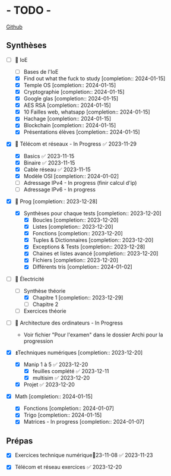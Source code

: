 	
# - TODO -

[Github](https://github.com/Adnyx/obsidian-remote)
## Synthèses

- [ ] 🔼 IoE
	- [ ] Bases de l'IoE
	- [x] Find out what the fuck to study  [completion:: 2024-01-15]
	- [x] Temple OS  [completion:: 2024-01-15]
	- [x] Cryptographie  [completion:: 2024-01-15]
	- [x] Google glas  [completion:: 2024-01-15]
	- [x] AES RSA  [completion:: 2024-01-15]
	- [x] 10 Failles web, whatsapp  [completion:: 2024-01-15]
	- [x] Hachage  [completion:: 2024-01-15]
	- [x] Blockchain  [completion:: 2024-01-15]
	- [x] Présentations élèves  [completion:: 2024-01-15]

- [x] 🔼 Télécom et réseaux - In Progress ✅ 2023-11-29
	- [x] Basics ✅ 2023-11-15
	- [x] Binaire ✅ 2023-11-15
	- [x] Cable réseau ✅ 2023-11-15
	- [x] Modèle OSI  [completion:: 2024-01-02]
	- [ ] Adressage IPv4 - In progress (finir calcul d'ip)
	- [ ] Adressage IPv6 - In progress

- [x] 🔼 Prog  [completion:: 2023-12-28]
	- [x] Synthèses pour chaque tests  [completion:: 2023-12-20]
		- [x] Boucles  [completion:: 2023-12-20]
		- [x] Listes  [completion:: 2023-12-20]
		- [x] Fonctions  [completion:: 2023-12-20]
		- [x] Tuples & Dictionnaires  [completion:: 2023-12-20]
		- [x] Exceptions & Tests  [completion:: 2023-12-28]
		- [x] Chaines et listes avancé  [completion:: 2023-12-20]
		- [x] Fichiers  [completion:: 2023-12-20]
		- [x] Différents tris  [completion:: 2024-01-02]

- [ ] 🔼 Électricité
	- [ ] Synthèse théorie
		- [x] Chapitre 1  [completion:: 2023-12-29]
		- [ ] Chapitre 2
	- [ ] Exercices théorie

- [ ] 🔼 Architecture des ordinateurs - In Progress
	- Voir fichier "Pour l'examen" dans le dossier Archi pour la progression

- [x] ⏫Techniques numériques  [completion:: 2023-12-20]
	- [x] Manip 1 à 5 ✅ 2023-12-20
		- [x] feuilles complété ✅ 2023-12-11
		- [x] multisim ✅ 2023-12-20
	- [x] Projet ✅ 2023-12-20

- [x] Math  [completion:: 2024-01-15]
	- [x] Fonctions  [completion:: 2024-01-07]
	- [x] Trigo  [completion:: 2024-01-15]
	- [x] Matrices - In progress  [completion:: 2024-01-07]

## Prépas
- [x] Exercices technique numérique📅23-11-08 ✅ 2023-11-23
- [x] Télécom et réseau exercices ✅ 2023-12-20


